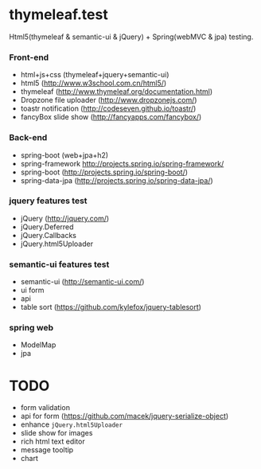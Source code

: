 # thymeleaf.test
Html5(thymeleaf & semantic-ui & jQuery) + Spring(webMVC & jpa) testing.

### Front-end
>
* html+js+css (thymeleaf+jquery+semantic-ui) 
* html5 (http://www.w3school.com.cn/html5/)
* thymeleaf (http://www.thymeleaf.org/documentation.html)
* Dropzone file uploader (http://www.dropzonejs.com/)
* toastr notification (http://codeseven.github.io/toastr/)
* fancyBox slide show (http://fancyapps.com/fancybox/)

### Back-end
>
* spring-boot (web+jpa+h2) 
* spring-framework http://projects.spring.io/spring-framework/
* spring-boot (http://projects.spring.io/spring-boot/)
* spring-data-jpa (http://projects.spring.io/spring-data-jpa/)

### jquery features test
>
* jQuery (http://jquery.com/)
* jQuery.Deferred
* jQuery.Callbacks
* jQuery.html5Uploader

### semantic-ui features test
>
* semantic-ui (http://semantic-ui.com/)
* ui form
* api
* table sort (https://github.com/kylefox/jquery-tablesort)

### spring web
>
* ModelMap
* jpa

# TODO
>
* form validation
* api for form (https://github.com/macek/jquery-serialize-object)
* enhance `jQuery.html5Uploader`
* slide show for images
* rich html text editor
* message tooltip
* chart